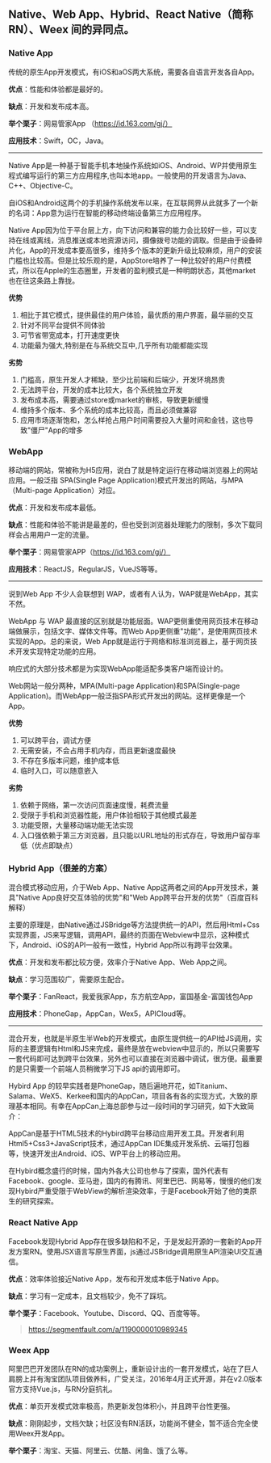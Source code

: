 ## Native、Web App、Hybrid、React Native（简称RN）、Weex 间的异同点。



### Native App

传统的原生App开发模式，有iOS和aOS两大系统，需要各自语言开发各自App。

**优点**：性能和体验都是最好的。

**缺点**：开发和发布成本高。

**举个栗子**：网易管家App （https://id.163.com/gj/）

**应用技术**：Swift，OC，Java。

---

Native App是一种基于智能手机本地操作系统如iOS、Android、WP并使用原生程式编写运行的第三方应用程序,也叫本地app。一般使用的开发语言为Java、C++、Objective-C。

自iOS和Android这两个的手机操作系统发布以来，在互联网界从此就多了一个新的名词：App意为运行在智能的移动终端设备第三方应用程序。

Native App因为位于平台层上方，向下访问和兼容的能力会比较好一些，可以支持在线或离线，消息推送或本地资源访问，摄像拨号功能的调取。但是由于设备碎片化，App的开发成本要高很多，维持多个版本的更新升级比较麻烦，用户的安装门槛也比较高。但是比较乐观的是，AppStore培养了一种比较好的用户付费模式，所以在Apple的生态圈里，开发者的盈利模式是一种明朗状态，其他market也在往这条路上靠拢。

**优势**

1. 相比于其它模式，提供最佳的用户体验，最优质的用户界面，最华丽的交互
2. 针对不同平台提供不同体验
3. 可节省带宽成本，打开速度更快
4. 功能最为强大,特别是在与系统交互中,几乎所有功能都能实现

**劣势**

1. 门槛高，原生开发人才稀缺，至少比前端和后端少，开发环境昂贵
2. 无法跨平台，开发的成本比较大，各个系统独立开发
3. 发布成本高，需要通过store或market的审核，导致更新缓慢
4. 维持多个版本、多个系统的成本比较高，而且必须做兼容
5. 应用市场逐渐饱和，怎么样抢占用户时间需要投入大量时间和金钱，这也导致"僵尸"App的增多



### WebApp

移动端的网站，常被称为H5应用，说白了就是特定运行在移动端浏览器上的网站应用。一般泛指 SPA(Single Page Application)模式开发出的网站，与MPA（Multi-page Application）对应。

**优点**：开发和发布成本最低。

**缺点**：性能和体验不能讲是最差的，但也受到浏览器处理能力的限制，多次下载同样会占用用户一定的流量。

**举个栗子**：网易管家APP（https://id.163.com/gj/）

**应用技术**：ReactJS，RegularJS，VueJS等等。

---

说到Web App 不少人会联想到 WAP，或者有人认为，WAP就是WebApp，其实不然。

WebApp 与 WAP 最直接的区别就是功能层面。WAP更侧重使用网页技术在移动端做展示，包括文字、媒体文件等。而Web App更侧重"功能"，是使用网页技术实现的App。总的来说，Web App就是运行于网络和标准浏览器上，基于网页技术开发实现特定功能的应用。

响应式的大部分技术都是为实现WebApp能适配多类客户端而设计的。

Web网站一般分两种，MPA(Multi-page Application)和SPA(Single-page Application)。而WebApp一般泛指SPA形式开发出的网站。这样更像是一个App。

**优势**

1. 可以跨平台，调试方便
2. 无需安装，不会占用手机内存，而且更新速度最快
3. 不存在多版本问题，维护成本低
4. 临时入口，可以随意嵌入

**劣势**

1. 依赖于网络，第一次访问页面速度慢，耗费流量
2. 受限于手机和浏览器性能，用户体验相较于其他模式最差
3. 功能受限，大量移动端功能无法实现
4. 入口强依赖于第三方浏览器，且只能以URL地址的形式存在，导致用户留存率低（优点即缺点）



### Hybrid App（很差的方案）

混合模式移动应用，介于Web App、Native App这两者之间的App开发技术，兼具"Native App良好交互体验的优势"和"Web App跨平台开发的优势"（百度百科解释）

主要的原理是，由Native通过JSBridge等方法提供统一的API，然后用Html+Css实现界面，JS来写逻辑，调用API，最终的页面在Webview中显示，这种模式下，Android、iOS的API一般有一致性，Hybrid App所以有跨平台效果。

**优点**：开发和发布都比较方便，效率介于Native App、Web App之间。

**缺点**：学习范围较广，需要原生配合。

**举个栗子**：FanReact，我爱我家App，东方航空App，富国基金-富国钱包App

**应用技术**：PhoneGap，AppCan，Wex5，APICloud等。

---

混合开发，也就是半原生半Web的开发模式，由原生提供统一的API给JS调用，实际的主要逻辑有Html和JS来完成，最终是放在webview中显示的，所以只需要写一套代码即可达到跨平台效果，另外也可以直接在浏览器中调试，很方便。最重要的是只需要一个前端人员稍微学习下JS api的调用即可。

Hybird App 的较早实践者是PhoneGap，随后遍地开花，如Titanium、Salama、WeX5、Kerkee和国内的AppCan，项目各有各的实现方式，大致的原理基本相同。有幸在AppCan上海总部参与过一段时间的学习研究，如下大致简介：

AppCan是基于HTML5技术的Hybird跨平台移动应用开发工具。开发者利用Html5+Css3+JavaScript技术，通过AppCan IDE集成开发系统、云端打包器等，快速开发出Android、iOS、WP平台上的移动应用。

在Hybird概念盛行的时候，国内外各大公司也参与了探索，国外代表有Facebook、google、亚马逊，国内的有腾讯、阿里巴巴、网易等，慢慢的他们发现Hybird严重受限于WebView的解析渲染效率，于是Facebook开始了他的类原生的研究探索。



### React Native App

Facebook发现Hybrid App存在很多缺陷和不足，于是发起开源的一套新的App开发方案RN。使用JSX语言写原生界面，js通过JSBridge调用原生API渲染UI交互通信。

**优点**：效率体验接近Native App，发布和开发成本低于Native App。

**缺点**：学习有一定成本，且文档较少，免不了踩坑。

**举个栗子**：Facebook、Youtube、Discord、QQ、百度等等。

>  https://segmentfault.com/a/1190000010989345



### Weex App

阿里巴巴开发团队在RN的成功案例上，重新设计出的一套开发模式，站在了巨人肩膀上并有淘宝团队项目做养料，广受关注，2016年4月正式开源，并在v2.0版本官方支持Vue.js，与RN分庭抗礼。

**优点**：单页开发模式效率极高，热更新发包体积小，并且跨平台性更强。

**缺点**：刚刚起步，文档欠缺；社区没有RN活跃，功能尚不健全，暂不适合完全使用Weex开发App。

**举个栗子**：淘宝、天猫、阿里云、优酷、闲鱼、饿了么等。



